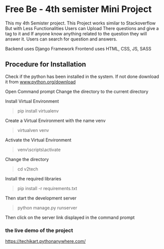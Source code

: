# Free Be - 4th semister Mini Project
This my 4th Semister project.
This Project works similar to Stackoverflow But with Less Functionalities
Users can Upload There questions and give a tag to it and If anyone know anything related to the question they will answer it.
Users can search for question and answers. 

Backend uses Django Framework
Frontend uses HTML, CSS, JS, SASS


## Procedure  for Installation

Check if the python has been installed in the system.
If not done download it from www.python.org/download

Open Command prompt
Change the directory to the current directory

Install Virtual Environment
>pip install virtualenv

Create a Virtual Environment with the name venv
>virtualven venv

Activate the Virtual Environment
>venv\scripts\activate

Change the directory
>cd v2tech

Install the required libraries
>pip install -r requirements.txt

Then start the development server
>python manage.py runserver

Then click on the server link displayed in the command prompt

### the live demo of the project
https://techikart.pythonanywhere.com/
